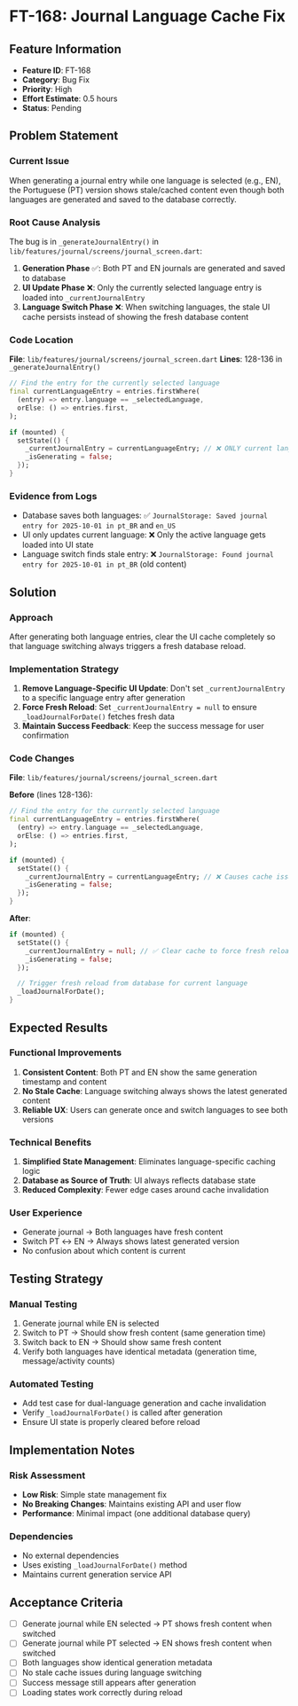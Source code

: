 # FT-168: Journal Language Cache Fix

## Feature Information
- **Feature ID**: FT-168
- **Category**: Bug Fix
- **Priority**: High
- **Effort Estimate**: 0.5 hours
- **Status**: Pending

## Problem Statement

### Current Issue
When generating a journal entry while one language is selected (e.g., EN), the Portuguese (PT) version shows stale/cached content even though both languages are generated and saved to the database correctly.

### Root Cause Analysis
The bug is in `_generateJournalEntry()` in `lib/features/journal/screens/journal_screen.dart`:

1. **Generation Phase** ✅: Both PT and EN journals are generated and saved to database
2. **UI Update Phase** ❌: Only the currently selected language entry is loaded into `_currentJournalEntry` 
3. **Language Switch Phase** ❌: When switching languages, the stale UI cache persists instead of showing the fresh database content

### Code Location
**File**: `lib/features/journal/screens/journal_screen.dart`
**Lines**: 128-136 in `_generateJournalEntry()`

```dart
// Find the entry for the currently selected language
final currentLanguageEntry = entries.firstWhere(
  (entry) => entry.language == _selectedLanguage,
  orElse: () => entries.first,
);

if (mounted) {
  setState(() {
    _currentJournalEntry = currentLanguageEntry; // ❌ ONLY current language
    _isGenerating = false;
  });
}
```

### Evidence from Logs
- Database saves both languages: ✅ `JournalStorage: Saved journal entry for 2025-10-01 in pt_BR` and `en_US`
- UI only updates current language: ❌ Only the active language gets loaded into UI state
- Language switch finds stale entry: ❌ `JournalStorage: Found journal entry for 2025-10-01 in pt_BR` (old content)

## Solution

### Approach
After generating both language entries, clear the UI cache completely so that language switching always triggers a fresh database reload.

### Implementation Strategy
1. **Remove Language-Specific UI Update**: Don't set `_currentJournalEntry` to a specific language entry after generation
2. **Force Fresh Reload**: Set `_currentJournalEntry = null` to ensure `_loadJournalForDate()` fetches fresh data
3. **Maintain Success Feedback**: Keep the success message for user confirmation

### Code Changes

**File**: `lib/features/journal/screens/journal_screen.dart`

**Before** (lines 128-136):
```dart
// Find the entry for the currently selected language
final currentLanguageEntry = entries.firstWhere(
  (entry) => entry.language == _selectedLanguage,
  orElse: () => entries.first,
);

if (mounted) {
  setState(() {
    _currentJournalEntry = currentLanguageEntry; // ❌ Causes cache issue
    _isGenerating = false;
  });
}
```

**After**:
```dart
if (mounted) {
  setState(() {
    _currentJournalEntry = null; // ✅ Clear cache to force fresh reload
    _isGenerating = false;
  });

  // Trigger fresh reload from database for current language
  _loadJournalForDate();
}
```

## Expected Results

### Functional Improvements
1. **Consistent Content**: Both PT and EN show the same generation timestamp and content
2. **No Stale Cache**: Language switching always shows the latest generated content
3. **Reliable UX**: Users can generate once and switch languages to see both versions

### Technical Benefits
1. **Simplified State Management**: Eliminates language-specific caching logic
2. **Database as Source of Truth**: UI always reflects database state
3. **Reduced Complexity**: Fewer edge cases around cache invalidation

### User Experience
- Generate journal → Both languages have fresh content
- Switch PT ↔ EN → Always shows latest generated version
- No confusion about which content is current

## Testing Strategy

### Manual Testing
1. Generate journal while EN is selected
2. Switch to PT → Should show fresh content (same generation time)
3. Switch back to EN → Should show same fresh content
4. Verify both languages have identical metadata (generation time, message/activity counts)

### Automated Testing
- Add test case for dual-language generation and cache invalidation
- Verify `_loadJournalForDate()` is called after generation
- Ensure UI state is properly cleared before reload

## Implementation Notes

### Risk Assessment
- **Low Risk**: Simple state management fix
- **No Breaking Changes**: Maintains existing API and user flow
- **Performance**: Minimal impact (one additional database query)

### Dependencies
- No external dependencies
- Uses existing `_loadJournalForDate()` method
- Maintains current generation service API

## Acceptance Criteria

- [ ] Generate journal while EN selected → PT shows fresh content when switched
- [ ] Generate journal while PT selected → EN shows fresh content when switched  
- [ ] Both languages show identical generation metadata
- [ ] No stale cache issues during language switching
- [ ] Success message still appears after generation
- [ ] Loading states work correctly during reload
